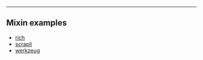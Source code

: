 









---
## Mixin examples

* [rich](https://github.com/willmcgugan/rich/blob/eb673d1204340738d3084ebc2e4c789a35a4e49b/rich/jupyter.py#L31)
* [scrapli](https://github.com/carlmontanari/scrapli/blob/master/scrapli/driver/core/arista_eos/base_driver.py#L56)
* [werkzeug]()
